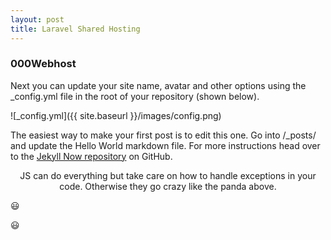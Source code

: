 ```yaml
---
layout: post
title: Laravel Shared Hosting
---
```

### 000Webhost
[](https://hthsteven-gmail.tinytake.com/media/84990f?filename=1536219614608_06-09-2018-02-40-11.png)

Next you can update your site name, avatar and other options using the _config.yml file in the root of your repository (shown below).

![_config.yml]({{ site.baseurl }}/images/config.png)

The easiest way to make your first post is to edit this one. Go into /_posts/ and update the Hello World markdown file. For more instructions head over to the [Jekyll Now repository](https://github.com/barryclark/jekyll-now) on GitHub.

 
<p align="center" class="pre">
JS can do everything but take care on how to handle exceptions in your code. Otherwise they go crazy like the panda above.
</p>

:smiley:

:smiley:

